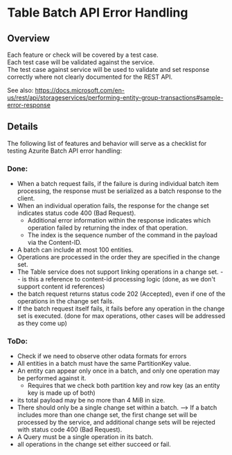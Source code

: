 # Table Batch API Error Handling

## Overview

Each feature or check will be covered by a test case.  
Each test case will be validated against the service.  
The test case against service will be used to validate and set response correctly where not clearly documented for the REST API.

See also:
https://docs.microsoft.com/en-us/rest/api/storageservices/performing-entity-group-transactions#sample-error-response

## Details

The following list of features and behavior will serve as a checklist for testing Azurite Batch API error handling:

### Done:

- When a batch request fails, if the failure is during individual batch item processing, the response must be serialized as a batch response to the client.
- When an individual operation fails, the response for the change set indicates status code 400 (Bad Request).
  - Additional error information within the response indicates which operation failed by returning the index of that operation.
  - The index is the sequence number of the command in the payload via the Content-ID.
- A batch can include at most 100 entities.
- Operations are processed in the order they are specified in the change set.
- The Table service does not support linking operations in a change set.
  -- is this a reference to content-id processing logic (done, as we don't support content id references)
- the batch request returns status code 202 (Accepted), even if one of the operations in the change set fails.
- If the batch request itself fails, it fails before any operation in the change set is executed. (done for max operations, other cases will be addressed as they come up)

### ToDo:

- Check if we need to observe other odata formats for errors
- All entities in a batch must have the same PartitionKey value.
- An entity can appear only once in a batch, and only one operation may be performed against it.
  - Requires that we check both partition key and row key (as an entity key is made up of both)
- its total payload may be no more than 4 MiB in size.
- There should only be a single change set within a batch.
  --> If a batch includes more than one change set, the first change set will be processed by the service, and additional change sets will be rejected with status code 400 (Bad Request).
- A Query must be a single operation in its batch.
- all operations in the change set either succeed or fail.
